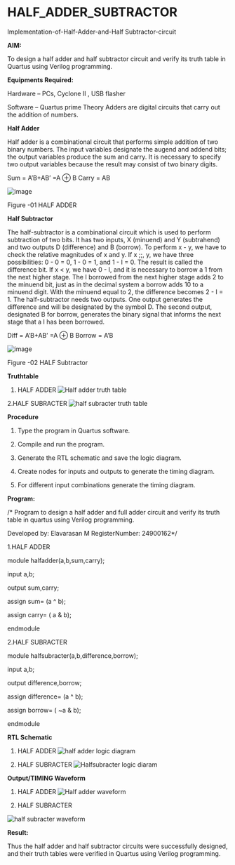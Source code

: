 # HALF_ADDER_SUBTRACTOR

Implementation-of-Half-Adder-and-Half Subtractor-circuit

**AIM:**

To design a half adder and half subtractor circuit and verify its truth table in Quartus using Verilog programming.

**Equipments Required:**

Hardware – PCs, Cyclone II , USB flasher 

Software – Quartus prime Theory Adders are digital circuits that carry out the addition of numbers.

**Half Adder**

Half adder is a combinational circuit that performs simple addition of two binary numbers. The input variables designate the augend and addend bits; the output variables produce the sum and carry. It is necessary to specify two output variables because the result may consist of two binary digits.

Sum = A’B+AB’ =A ⊕ B Carry = AB

![image](https://github.com/naavaneetha/HALF_ADDER_SUBTRACTOR/assets/154305477/bd4a0b2c-cdbc-4184-ab08-81578f121e1f)

Figure -01 HALF ADDER

**Half Subtractor**

The half-subtractor is a combinational circuit which is used to perform subtraction of two bits. It has two inputs, X (minuend) and Y (subtrahend) and two outputs D (difference) and B (borrow). To perform x - y, we have to check the relative magnitudes of x and y. If x ;;, y, we have three possibilities: 0 - 0 = 0, 1 - 0 = 1, and 1 - I = 0. The result is called the difference bit. If x < y, we have 0 - I, and it is necessary to borrow a 1 from the next higher stage. The I borrowed from the next higher stage adds 2 to the minuend bit, just as in the decimal system a borrow adds 10 to a minuend digit. With the minuend equal to 2, the difference becomes 2 - I = 1. The half-subtractor needs two outputs. One output generates the difference and will be designated by the symbol D. The second output, designated B for borrow, generates the binary signal that informs the next stage that a I has been borrowed. 

Diff = A’B+AB’ =A ⊕ B
Borrow = A’B

 ![image](https://github.com/naavaneetha/HALF_ADDER_SUBTRACTOR/assets/154305477/d76b099c-513f-4e7c-843a-e2fd028a531a)

Figure -02 HALF Subtractor

**Truthtable**
1. HALF ADDER
 ![Half adder truth table](https://github.com/user-attachments/assets/9b3aed28-54a0-4a86-9007-d9d2414d8a1b)

2.HALF SUBRACTER
![half subracter truth table](https://github.com/user-attachments/assets/8eafd4c4-8d73-428d-9750-e565429e9331)



**Procedure**

1.	Type the program in Quartus software.

2.	Compile and run the program.

3.	Generate the RTL schematic and save the logic diagram.

4.	Create nodes for inputs and outputs to generate the timing diagram.

5.	For different input combinations generate the timing diagram.


**Program:**

/* Program to design a half adder and full adder circuit and verify its truth table in quartus using Verilog programming.

Developed by: Elavarasan M RegisterNumber: 24900162*/

1.HALF ADDER

module halfadder(a,b,sum,carry);

input a,b;

output sum,carry;

assign sum= (a ^ b);

assign carry= ( a & b);

endmodule

2.HALF SUBRACTER

module halfsubracter(a,b,difference,borrow);

input a,b;

output difference,borrow;

assign difference= (a ^ b);

assign borrow= ( ~a & b);

endmodule


**RTL Schematic**
1. HALF ADDER
  ![half adder logic diagram](https://github.com/user-attachments/assets/a946b4ae-1c88-4718-828a-2d1ff39adf7c)

2. HALF SUBRACTER
 ![Halfsubracter logic diaram ](https://github.com/user-attachments/assets/bbc3df2b-bb5e-4f0a-8dcf-d571ac71a9aa)

**Output/TIMING Waveform**

1. HALF ADDER
 ![Half adder waveform](https://github.com/user-attachments/assets/5893c17d-da86-4c59-9960-bf9c72f86fa0)

2. HALF SUBRACTER

![half subracter waveform](https://github.com/user-attachments/assets/5c3a445e-1c99-49b8-8f91-bde7a2e9c4ab)

**Result:**

Thus the half adder and half subtractor circuits were successfully designed, and their truth tables were verified in Quartus using Verilog programming.
